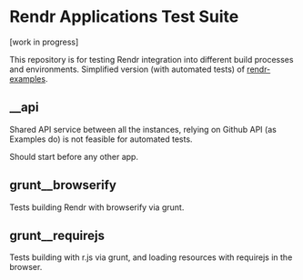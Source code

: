 # Rendr Applications Test Suite
[work in progress]

This repository is for testing Rendr integration into different build processes and environments.
Simplified version (with automated tests) of [rendr-examples](https://github.com/rendrjs/rendr-examples).


## __api

Shared API service between all the instances, relying on Github API (as Examples do) is not feasible for automated tests.

Should start before any other app.

## grunt__browserify

Tests building Rendr with browserify via grunt.

## grunt__requirejs

Tests building with r.js via grunt, and loading resources with requirejs in the browser.
